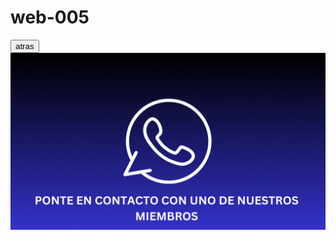 # web-005
<body background="gif 04.gif">
<a href="https://ice200626.github.io/web-005/#" target="_blank">
  <button>atras</button>
</a>

<a href="https://wa.me/+50578939629?text=Hola,%20necesito%20más%20información">
  <img src="inicia a crear tu pagina.gif" alt="Descripción de la imagen">
</a>
